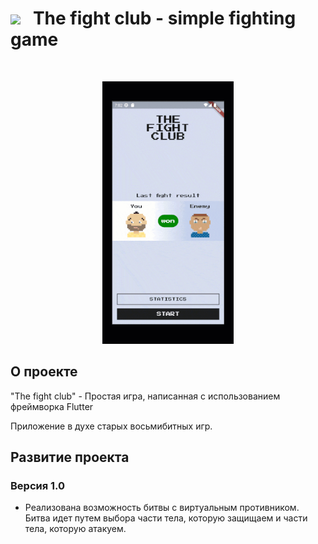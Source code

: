 # [<img src="https://storage.googleapis.com/cms-storage-bucket/6a07d8a62f4308d2b854.svg"  width="75">](https://flutter.dev/) &nbsp;&nbsp;The fight club - simple fighting game
 
<br/>

<p align="center">
  <img src="https://github.com/RNOVOSELOV/flutter_fight_club/blob/main/resources/fc.gif"  width="210" height="420" />
</p>

## О проекте

"The fight club" - Простая игра, написанная с использованием фреймворка Flutter

Приложение в духе старых восьмибитных игр. 

## Развитие проекта

### Версия 1.0

- Реализована возможность битвы с виртуальным противником. Битва идет путем выбора части тела, которую защищаем и части тела, которую атакуем.
